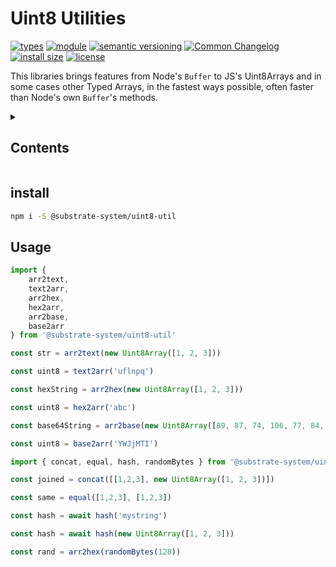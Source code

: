 # Uint8 Utilities
[![types](https://img.shields.io/npm/types/@substrate-system/uint8-util?style=flat-square)](README.md)
[![module](https://img.shields.io/badge/module-ESM%2FCJS-blue?style=flat-square)](README.md)
[![semantic versioning](https://img.shields.io/badge/semver-2.0.0-blue?logo=semver&style=flat-square)](https://semver.org/)
[![Common Changelog](https://nichoth.github.io/badge/common-changelog.svg)](./CHANGELOG.md)
[![install size](https://flat.badgen.net/packagephobia/install/@substrate-system/uint8-util)](https://packagephobia.com/result?p=@substrate-system/uint8-util)
[![license](https://img.shields.io/badge/license-MIT-brightgreen.svg?style=flat-square)](LICENSE)

This libraries brings features from Node's `Buffer` to JS's Uint8Arrays and in some cases other Typed Arrays, in the fastest ways possible, often faster than Node's own `Buffer`'s methods.

<details><summary><h2>Contents</h2></summary>
<!-- toc -->
</details>

## install

```sh
npm i -S @substrate-system/uint8-util
```

## Usage

```js
import {
    arr2text,
    text2arr,
    arr2hex,
    hex2arr,
    arr2base,
    base2arr
} from '@substrate-system/uint8-util'

const str = arr2text(new Uint8Array([1, 2, 3]))

const uint8 = text2arr('uflnpq')

const hexString = arr2hex(new Uint8Array([1, 2, 3]))

const uint8 = hex2arr('abc')

const base64String = arr2base(new Uint8Array([89, 87, 74, 106, 77, 84, 73]))

const uint8 = base2arr('YWJjMTI')

import { concat, equal, hash, randomBytes } from '@substrate-system/uint8-util'

const joined = concat([[1,2,3], new Uint8Array([1, 2, 3])])

const same = equal([1,2,3], [1,2,3])

const hash = await hash('mystring')

const hash = await hash(new Uint8Array([1, 2, 3]))

const rand = arr2hex(randomBytes(128))
